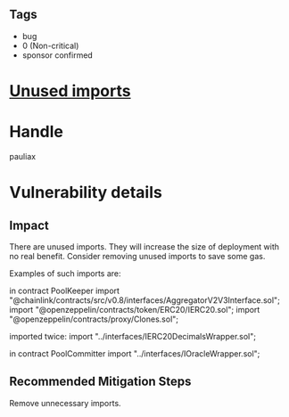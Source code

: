 ## Tags

- bug
- 0 (Non-critical)
- sponsor confirmed

# [Unused imports](https://github.com/code-423n4/2021-10-tracer-findings/issues/33) 

# Handle

pauliax


# Vulnerability details

## Impact
There are unused imports. They will increase the size of deployment with no real benefit. Consider removing unused imports to save some gas. 

Examples of such imports are: 

in contract PoolKeeper
import "@chainlink/contracts/src/v0.8/interfaces/AggregatorV2V3Interface.sol";
import "@openzeppelin/contracts/token/ERC20/IERC20.sol";
import "@openzeppelin/contracts/proxy/Clones.sol";

imported twice:
import "../interfaces/IERC20DecimalsWrapper.sol";

in contract PoolCommitter
import "../interfaces/IOracleWrapper.sol";

## Recommended Mitigation Steps
Remove unnecessary imports.

